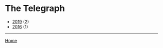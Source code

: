 # The Telegraph

  * [2019](./the-telegraph-2019.md/) (2)
  * [2016](./the-telegraph-2016.md/) (1)
----

[Home](../)
